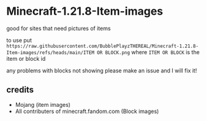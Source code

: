 # Minecraft-1.21.8-Item-images
good for sites that need pictures of items

to use put 
```https://raw.githubusercontent.com/BubblePlayzTHEREAL/Minecraft-1.21.8-Item-images/refs/heads/main/ITEM OR BLOCK.png```
where `ITEM OR BLOCK` is the item or block id

any problems with blocks not showing please make an issue and I will fix it!

## credits
- Mojang (item images)
- All contributers of minecraft.fandom.com (Block images)
